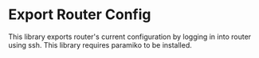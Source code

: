 # Export Router Config
This library exports router's current configuration by logging in into router using ssh. This library requires paramiko to be installed.
